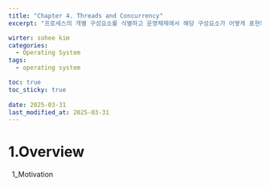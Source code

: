 ```yaml
---
title: "Chapter 4. Threads and Concurrency"
excerpt: "프로세스의 개별 구성요소를 식별하고 운영체제에서 해당 구성요소가 어떻게 표현되고 스케줄 되는지 기술한다."

wirter: sohee kim
categories:
  - Operating System
tags:
  - operating system

toc: true
toc_sticky: true
  
date: 2025-03-31
last_modified_at: 2025-03-31
---
```


1\.Overview
=======

&ensp;1_Motivation<br/>
&ensp;